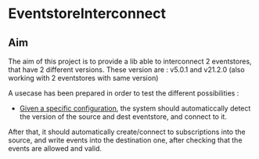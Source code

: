 # EventstoreInterconnect

## Aim

The aim of this project is to provide a lib able to interconnect 2 eventstores, that have 2 different versions. These version are : v5.0.1 and v21.2.0 (also working with 2 eventstores with same version)

A usecase has been prepared in order to test the different possibilities :
- [Given a specific configuration](apps/usecase/README.md), the system should automaticcally detect the version of the source and dest eventstore, and connect to it. 

After that, it should automatically create/connect to subscriptions into the source, and write events into the destination one, after checking that the events are allowed and valid.
